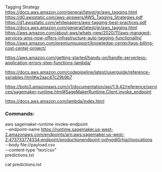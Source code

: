 Tagging Strategy
https://docs.aws.amazon.com/general/latest/gr/aws_tagging.html
https://d0.awsstatic.com/aws-answers/AWS_Tagging_Strategies.pdf
https://d1.awsstatic.com/whitepapers/aws-tagging-best-practices.pdf
https://docs.aws.amazon.com/general/latest/gr/aws_tagging.html
https://aws.amazon.com/about-aws/whats-new/2020/11/aws-managed-services-ams-now-offers-infrastructure-auto-tagging-functionality/
https://aws.amazon.com/premiumsupport/knowledge-center/tags-billing-cost-center-project/


https://aws.amazon.com/getting-started/hands-on/handle-serverless-application-errors-step-functions-lambda/

https://docs.aws.amazon.com/codepipeline/latest/userguide/reference-variables.html#w2aac47c29b9b7

https://boto3.amazonaws.com/v1/documentation/api/1.9.42/reference/services/sagemaker-runtime.html#SageMakerRuntime.Client.invoke_endpoint

https://docs.aws.amazon.com/lambda/index.html

### Commands:
aws sagemaker-runtime invoke-endpoint \
  --endpoint-name https://runtime.sagemaker.us-west-2.amazonaws.com/endpoints/arn:aws:sagemaker:us-west-2:473733774334:endpoint/productionendpoint-oohyodj0rhia/invocations \
  --body file://payload.csv \
  --content-type "text/csv" \
  predictions.txt
  
cat predictions.txt 
